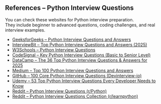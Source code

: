 ## References – Python Interview Questions

You can check these websites for Python interview preparation.  
They include beginner to advanced questions, coding challenges, and real interview examples.

- [GeeksforGeeks – Python Interview Questions and Answers](https://www.geeksforgeeks.org/python/python-interview-questions/)
- [InterviewBit – Top Python Interview Questions and Answers (2025)](https://www.interviewbit.com/python-interview-questions/)
- [W3Schools – Python Interview Questions](https://www.w3schools.com/python/python_interview_questions.asp)
- [CodeSignal – Key Python Interview Questions (Basic to Senior Level)](https://codesignal.com/blog/interview-prep/key-python-interview-questions-and-answers-from-basic-to-senior-level/)
- [DataCamp – The 36 Top Python Interview Questions & Answers for 2025](https://www.datacamp.com/blog/top-python-interview-questions-and-answers)
- [Medium – Top 100 Python Interview Questions and Answers](https://shirsh94.medium.com/top-100-python-interview-questions-and-answers-4c4e9301d9b6)
- [GitHub – 100 Core Python Interview Questions (Devinterview-io)](https://github.com/Devinterview-io/python-interview-questions)
- [Udemy – 53 Top Python Interview Questions Every Developer Needs to Know](https://blog.udemy.com/python-interview-questions/?utm_campaign=Search_Keyword_Alpha_Prof_la.EN_cc.US&utm_source=google&utm_medium=paid-search&portfolio=USA&utm_audience=mx&utm_tactic=nb&utm_term=python&utm_content=g&funnel=&test=&gad_source=1&gad_campaignid=21096554123&gbraid=0AAAAADROdO0GlSeH_8MlglKnGAy0jJlCJ&gclid=Cj0KCQjwoP_FBhDFARIsANPG24PdPo6c1XBlNN6oyOQHR9y06WQWE_daLKzHO9YCm0vy3NqqVFGB9YcaApCCEALw_wcB)
- [Reddit – Python Interview Questions (r/Python)](https://www.reddit.com/r/Python/comments/1knw7z/python_interview_questions/)
- [Reddit – Python Interview Questions Collection (r/learnpython)](https://www.reddit.com/r/learnpython/comments/1fjmq6v/python_interview_questions_i_can_use_in_interviews/)
